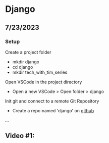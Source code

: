 # Django

## 7/23/2023

### Setup

Create a project folder
- mkdir django
- cd django
- mkdir tech_with_tim_series

Open VSCode in the project directory
- Open a new VSCode > Open folder > django

Init git and connect to a remote Git Repository
- Create a repo named 'django' on [github](github.com)

...

## Video #1: 